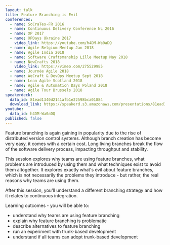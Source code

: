 ```yaml
---
layout: talk
title: Feature Branching is Evil
conferences:
  - name: SoCraTes-FR 2016
  - name: Continuous Delivery Conference NL 2016
  - name: XP 2017
  - name: XPDays Ukraine 2017
    video_link: https://youtube.com/h4DM-Wa0aDQ
  - name: Agile Belgium Meetup Jan 2018
  - name: Agile India 2018
  - name: Software Craftsmanship Lille Meetup May 2018
  - name: NewCrafts 2018
    video_link: https://vimeo.com/275529985
  - name: Journée Agile 2018
  - name: WeCraft & DevOps Meetup Sept 2018
  - name: Lean Agile Scotland 2018
  - name: Agile & Automation Days Poland 2018
  - name: Agile Tour Brussels 2018
speakerdeck:
  data_id: 81ead1340d2141afb1e22598bca01884
  download_link: https://speakerd.s3.amazonaws.com/presentations/81ead1340d2141afb1e22598bca01884/2018_LASCOT_-_Feature_Branching_considered_Evil.pdf
youtube:
  data_id: h4DM-Wa0aDQ
published: false
---
```

Feature branching is again gaining in popularity due to the rise of distributed version control systems. Although branch creation has become very easy, it comes with a certain cost. Long living branches break the flow of the software delivery process, impacting throughput and stability.

This session explores why teams are using feature branches, what problems are introduced by using them and what techniques exist to avoid them altogether. It explores exactly what's evil about feature branches, which is not necessarily the problems they introduce - but rather, the real reasons why teams are using them.

After this session, you'll understand a different branching strategy and how it relates to continuous integration.

Learning outcomes - you will be able to:

- understand why teams are using feature branching
- explain why feature branching is problematic
- describe alternatives to feature branching
- run an experiment with trunk-based development
- understand if all teams can adopt trunk-based development

